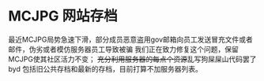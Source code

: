 # MCJPG 网站存档
最近MCJPG局势急速下滑，部分成员恶意盗用gov邮箱向员工发送冒充文件或者邮件，伪劣或者模仿服务器员工导致被骗
我们正在致力修复这个问题，保留MCJPG使其社区活力不变；
~~充分利用服务器的每点个资源~~乱写狗屎屎山代码罢了byd
包括旧公共存档和最新的存档，目前打算不加服务器列表。

